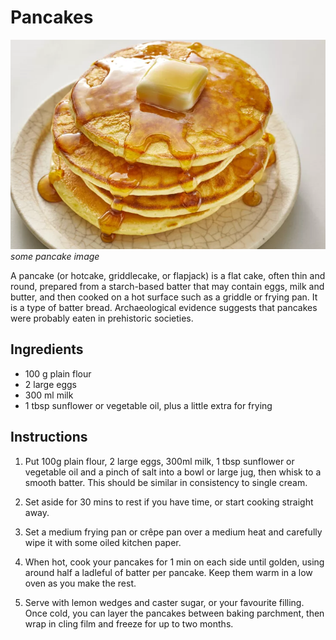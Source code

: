 # Pancakes


![](pancakes.png)
_some pancake image_


A pancake (or hotcake, griddlecake, or flapjack) is a flat cake, often thin and round, prepared from a starch-based batter that may contain eggs, milk and butter, and then cooked on a hot surface such as a griddle or frying pan. It is a type of batter bread. Archaeological evidence suggests that pancakes were probably eaten in prehistoric societies.

## Ingredients

- 100 g plain flour
- 2 large eggs
- 300 ml milk
- 1 tbsp sunflower or vegetable oil, plus a little extra for frying

## Instructions

1. Put 100g plain flour, 2 large eggs, 300ml milk, 1 tbsp sunflower or vegetable oil and a pinch of salt into a bowl or large jug, then whisk to a smooth batter. This should be similar in consistency to single cream.

2. Set aside for 30 mins to rest if you have time, or start cooking straight away.

3. Set a medium frying pan or crêpe pan over a medium heat and carefully wipe it with some oiled kitchen paper.

4. When hot, cook your pancakes for 1 min on each side until golden, using around half a ladleful of batter per pancake. Keep them warm in a low oven as you make the rest.

5. Serve with lemon wedges and caster sugar, or your favourite filling. Once cold, you can layer the pancakes between baking parchment, then wrap in cling film and freeze for up to two months.